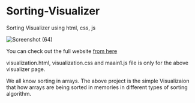 # Sorting-Visualizer
Sorting Visualizer using html, css, js

![Screenshot (64)](https://user-images.githubusercontent.com/123149345/228559408-31a456dd-3e0c-4c5c-9a6d-6ab095701f44.png)

You can check out the full website [from here](https://sorting-visualizer-sayandeep.netlify.app/)

visualization.html, visualization.css and maain1.js file is only for the above visualizer page.


We all know sorting in arrays. The above project is the simple Visualizaion that how arrays are being sorted in memories in different types of sorting algorithm.
